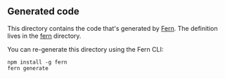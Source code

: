 ## Generated code

This directory contains the code that's generated by [Fern](https://www.buildwithfern.com/).
The definition lives in the [fern](fern/api/definition) directory.

You can re-generate this directory using the Fern CLI:

```
npm install -g fern
fern generate
```

